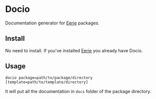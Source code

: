 Docio
=====

Documentation generator for [Eerie](https://github.com/AlesTsurko/eerie) packages. 

## Install
No need to install. If you've installed [Eerie](https://github.com/AlesTsurko/eerie) you already have Docio.

## Usage

```
docio package=path/to/package/directory [template=path/to/template/directory]
```

It will put all the documentation in `docs` folder of the package directory.
